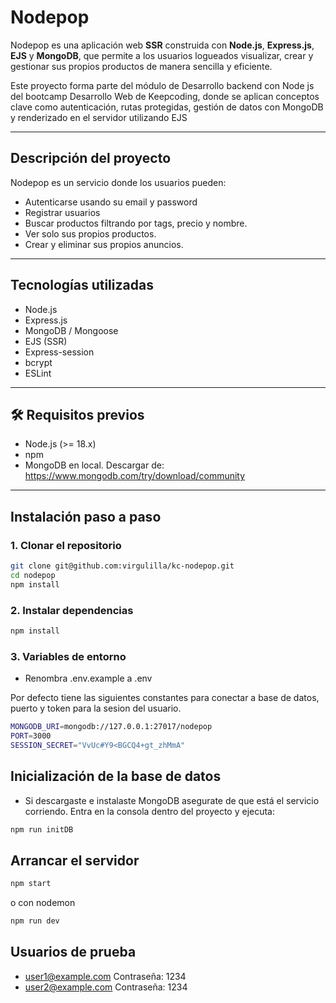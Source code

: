 # Nodepop


Nodepop es una aplicación web **SSR** construida con **Node.js**, **Express.js**, **EJS** y **MongoDB**, que permite a los usuarios logueados visualizar, crear y gestionar sus propios productos de manera sencilla y eficiente.

Este proyecto forma parte del módulo de Desarrollo backend con Node js del bootcamp Desarrollo Web de Keepcoding, donde se aplican conceptos clave como autenticación, rutas protegidas, gestión de datos con MongoDB y renderizado en el servidor utilizando EJS

---

## Descripción del proyecto

Nodepop es un servicio donde los usuarios pueden:
- Autenticarse usando su email y password
- Registrar usuarios
- Buscar productos filtrando por tags, precio y nombre.
- Ver solo sus propios productos.
- Crear y eliminar sus propios anuncios.
  
---

## Tecnologías utilizadas
- Node.js
- Express.js
- MongoDB / Mongoose
- EJS (SSR)
- Express-session
- bcrypt
- ESLint

---

## 🛠️ Requisitos previos

- Node.js (>= 18.x)
- npm
- MongoDB en local. Descargar de: https://www.mongodb.com/try/download/community

---

## Instalación paso a paso

### 1. Clonar el repositorio

```bash
git clone git@github.com:virgulilla/kc-nodepop.git
cd nodepop
npm install
```
### 2. Instalar dependencias

```bash
npm install
```
### 3. Variables de entorno

- Renombra .env.example a .env

Por defecto tiene las siguientes constantes para conectar a base de datos, puerto y token para la sesion del usuario.

```bash
MONGODB_URI=mongodb://127.0.0.1:27017/nodepop
PORT=3000
SESSION_SECRET="VvUc#Y9<BGCQ4+gt_zhMmA"
```

## Inicialización de la base de datos

- Si descargaste e instalaste MongoDB asegurate de que está el servicio corriendo.
    Entra en la consola dentro del proyecto y ejecuta:

```bash
npm run initDB
```

## Arrancar el servidor

```bash
npm start
```

o con nodemon

```bash
npm run dev
```


## Usuarios de prueba
- user1@example.com Contraseña: 1234
- user2@example.com Contraseña: 1234
